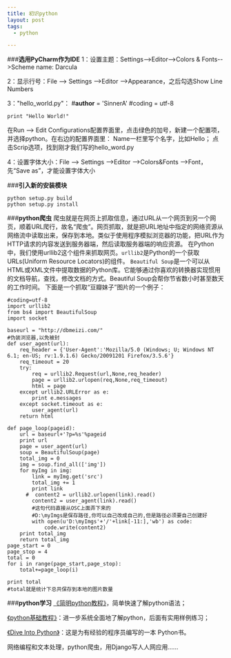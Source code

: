 ```yaml
---
title: 初识python
layout: post
tags:
  - python

---
```


###**选用PyCharm作为IDE**
1：设置主题：Settings-->Editor-->Colors & Fonts-->Scheme name: Darcula

2：显示行号：File --> Settings -->Editor -->Appearance，之后勾选Show Line Numbers

3："hello_world.py"：
    #__author__ = 'SinnerA'
    #coding = utf-8
    
    print "Hello World!"
在Run --> Edit Configurations配置界面里，点击绿色的加号，新建一个配置项，并选择python。在右边的配置界面里：
    Name一栏里写个名字，比如Hello；
    点击Scrip选项，找到刚才我们写的hello_word.py
    
4：设置字体大小：File --> Settings -->Editor -->Colors&Fonts -->Font，先“Save as”，才能设置字体大小


###**引入新的安装模块**

    python setup.py build
    python setup.py install


###**python爬虫**
爬虫就是在网页上抓取信息，通过URL从一个网页到另一个网页，顺着URL爬行，故名“爬虫”。网页抓取，就是把URL地址中指定的网络资源从网络流中读取出来，保存到本地。类似于使用程序模拟浏览器的功能，把URL作为HTTP请求的内容发送到服务器端，然后读取服务器端的响应资源。
    在Python中，我们使用urllib2这个组件来抓取网页。```urllib2```是Python的一个获取URLs(Uniform Resource Locators)的组件。
    ```Beautiful Soup```是一个可以从HTML或XML文件中提取数据的Python库。它能够通过你喜欢的转换器实现惯用的文档导航，查找，修改文档的方式。Beautiful Soup会帮你节省数小时甚至数天的工作时间。
    下面是一个抓取“豆瓣妹子”图片的一个例子：

    #coding=utf-8
    import urllib2
    from bs4 import BeautifulSoup
    import socket
    
    baseurl = "http://dbmeizi.com/"
    #伪装浏览器,以免被封
    def user_agent(url):
        req_header = {'User-Agent':'Mozilla/5.0 (Windows; U; Windows NT 6.1; en-US; rv:1.9.1.6) Gecko/20091201 Firefox/3.5.6'}
        req_timeout = 20
        try:
            req = urllib2.Request(url,None,req_header)
            page = urllib2.urlopen(req,None,req_timeout)
            html = page
        except urllib2.URLError as e:
            print e.messages
        except socket.timeout as e:
            user_agent(url)
        return html
    
    def page_loop(pageid):
        url = baseurl+'?p=%s'%pageid
        print url
        page = user_agent(url)
        soup = BeautifulSoup(page)
        total_img = 0
        img = soup.find_all(['img'])
        for myImg in img:
            link = myImg.get('src')
            total_img += 1
            print link
          #  content2 = urllib2.urlopen(link).read()
            content2 = user_agent(link).read()
            #这句代码直接从OSC上面弄下来的
            #D:\myImgs是保存路径,你可以自己改成自己的,但是路径必须要自己创建好
            with open(u'D:\myImgs'+'/'+link[-11:],'wb') as code:
                code.write(content2)
        print total_img
        return total_img
    page_start = 0
    page_stop = 4
    total = 0
    for i in range(page_start,page_stop):
        total+=page_loop(i)
    
    print total
    #total就是统计下总共保存到本地的图片数量
    

###**python学习**
[《简明python教程》](http://sebug.net/paper/python/)，简单快速了解python语法；

[《python基础教程》](http://book.douban.com/subject/4866934/)：进一步系统全面地了解python，后面有实用样例练习；

[《Dive Into Python》](http://woodpecker.org.cn/diveintopython/)：这是为有经验的程序员编写的一本 Python书。

网络编程和文本处理，python爬虫，用Django写人人网应用......
